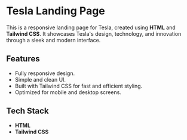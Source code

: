 # Tesla Landing Page

This is a responsive landing page for Tesla, created using **HTML** and **Tailwind CSS**. It showcases Tesla's design, technology, and innovation through a sleek and modern interface.

## Features

- Fully responsive design.
- Simple and clean UI.
- Built with Tailwind CSS for fast and efficient styling.
- Optimized for mobile and desktop screens.

## Tech Stack

- **HTML**
- **Tailwind CSS**